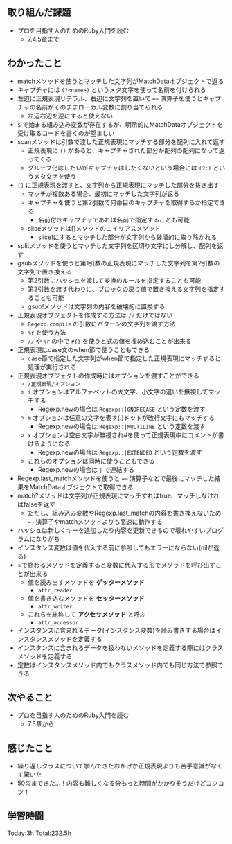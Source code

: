 ## 取り組んだ課題
- プロを目指す人のためのRuby入門を読む
  - 7.4.5章まで
## わかったこと
- matchメソッドを使うとマッチした文字列がMatchDataオブジェクトで返る
- キャプチャには `(?<name>)` というメタ文字を使って名前を付けられる
- 左辺に正規表現リテラル、右辺に文字列を置いて `=~` 演算子を使うとキャプチャの名前がそのままローカル変数に割り当てられる
  - 左辺右辺を逆にすると使えない
- `$` で始まる組み込み変数が存在するが、明示的にMatchDataオブジェクトを受け取るコードを書くのが望ましい
- scanメソッドは引数で渡した正規表現にマッチする部分を配列に入れて返す
  - 正規表現に `()` があると、キャプチャされた部分が配列の配列になって返ってくる
  - グループ化はしたいがキャプチャはしたくないという場合には `(?:)` というメタ文字を使う
- `[]` に正規表現を渡すと、文字列から正規表現にマッチした部分を抜き出す
  - マッチが複数ある場合、最初にマッチした文字列が返る
  - キャプチャを使うと第2引数で何番目のキャプチャを取得するか指定できる
    - 名前付きキャプチャであれば名前で指定することも可能
  - sliceメソッドは[]メソッドのエイリアスメソッド
    - slice!にするとマッチした部分が文字列から破壊的に取り除かれる
- splitメソッドを使うとマッチした文字列を区切り文字にし分解し、配列を返す
- gsubメソッドを使うと第1引数の正規表現にマッチした文字列を第2引数の文字列で置き換える
  - 第2引数にハッシュを渡して変換のルールを指定することも可能
  - 第2引数を渡す代わりに、ブロックの戻り値で置き換える文字列を指定することも可能
  - gsub!メソッドは文字列の内容を破壊的に置換する
- 正規表現オブジェクトを作成する方法は `//` だけではない
  - `Regexp.compile` の引数にパターンの文字列を渡す方法
  - `%r` を使う方法
  - `//` や `%r` の中で `#{}` を使うと式の値を埋め込むことが出来る
- 正規表現はcase文のwhen節で使うこともできる
  - case節で指定した文字列がwhen節で指定した正規表現にマッチすると処理が実行される
- 正規表現オブジェクトの作成時にはオプションを渡すことができる
  - `/正規表現/オプション`
  - `i` オプションはアルファベットの大文字、小文字の違いを無視してマッチする
    - Regexp.newの場合は `Regexp::|GNORECASE` という定数を渡す
  - `m` オプションは任意の文字を表す(.)ドットが改行文字にもマッチする
    - Regexp.newの場合は `Regexp::|MULTILINE` という定数を渡す
  - `x` オプションは空白文字が無視され#を使って正規表現中にコメントが書けるようになる
    - Regexp.newの場合は `Regexp::|EXTENDED` という定数を渡す
  - これらのオプションは同時に使うこともできる
    - Regexp.newの場合は `|` で連結する
- Regexp.last_matchメソッドを使うと `=~` 演算子などで最後にマッチした結果をMatchDataオブジェクトで取得できる
- match?メソッドは文字列が正規表現にマッチすればtrue、マッチしなければfalseを返す
  - ただし、組み込み変数やRegexp.last_matchの内容を書き換えないため `=~` 演算子やmatchメソッドよりも高速に動作する
- ハッシュは新しくキーを追加したり内容を更新できるので壊れやすいプログラムになりがち
- インスタンス変数は値を代入する前に参照してもエラーにならない(nilが返る)
- =で終わるメソッドを定義すると変数に代入する形でメソッドを呼び出すことが出来る
  - 値を読み出すメソッドを **ゲッターメソッド**
    - `attr_reader`
  - 値を書き込むメソッドを **セッターメソッド**
    - `attr_writer`
  - これらを総称して **アクセサメソッド** と呼ぶ
    - `attr_accessor`
- インスタンスに含まれるデータ(インスタンス変数)を読み書きする場合はインスタンスメソッドを定義する
- インスタンスに含まれるデータを扱わないメソッドを定義する際にはクラスメソッドを定義する
- 定数はインスタンスメソッド内でもクラスメソッド内でも同じ方法で参照できる
## 次やること
- プロを目指す人のためのRuby入門を読む
  - 7.5章から
## 感じたこと
- 繰り返しクラスについて学んできたおかげか正規表現よりも苦手意識がなくて驚いた
- 50%まできた...！内容も難しくなる分もっと時間がかかりそうだけどコツコツ！
## 学習時間
Today:3h Total:232.5h